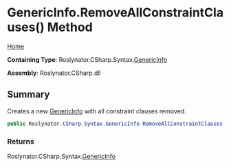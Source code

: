 # GenericInfo\.RemoveAllConstraintClauses\(\) Method

[Home](../../../../../README.md)

**Containing Type**: Roslynator\.CSharp\.Syntax\.[GenericInfo](../README.md)

**Assembly**: Roslynator\.CSharp\.dll

## Summary

Creates a new [GenericInfo](../README.md) with all constraint clauses removed\.

```csharp
public Roslynator.CSharp.Syntax.GenericInfo RemoveAllConstraintClauses()
```

### Returns

Roslynator\.CSharp\.Syntax\.[GenericInfo](../README.md)

